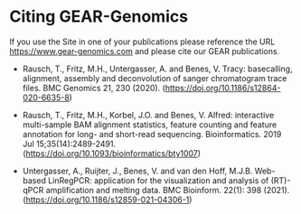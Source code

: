 # Citing GEAR-Genomics

If you use the Site in one of your publications please reference the URL https://www.gear-genomics.com and please cite our GEAR publications.

- Rausch, T., Fritz, M.H., Untergasser, A. and Benes, V. Tracy: basecalling, alignment, assembly and deconvolution of sanger chromatogram trace files. BMC Genomics 21, 230 (2020). (https://doi.org/10.1186/s12864-020-6635-8)

- Rausch, T., Fritz, M.H., Korbel, J.O. and Benes, V. Alfred: interactive multi-sample BAM alignment statistics, feature counting and feature annotation for long- and short-read sequencing. Bioinformatics. 2019 Jul 15;35(14):2489-2491. (https://doi.org/10.1093/bioinformatics/bty1007)

- Untergasser, A., Ruijter, J., Benes, V. and van den Hoff, M.J.B. Web-based LinRegPCR: application for the visualization and analysis of (RT)-qPCR amplification and melting data. BMC Bioinform. 22(1): 398 (2021). (https://doi.org/10.1186/s12859-021-04306-1)
